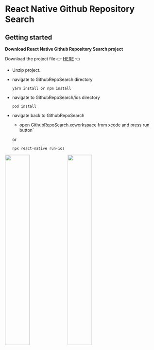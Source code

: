 # React Native Github Repository Search

## Getting started

**Download React Native Github Repository Search project**

   Download the project file 👉 [HERE](https://github.com/jasonleewj85/GithubRepoSearch/archive/master.zip) 👈
   
   - Unzip project.
   
   - navigate to GithubRepoSearch directory
   
     `yarn install or npm install`
   
   - navigate to GithubRepoSearch/ios directory
   
     `pod install`
   
   - navigate back to GithubRepoSearch
   
     - open GithubRepoSearch.xcworkspace from xcode and press run button`
     
     or
     
     `npx react-native run-ios`
     
   <img src="/src/images/image1.gif" width="40%" height="40%" />
   <img src="/src/images/image2.gif" width="40%" height="40%" />
   
